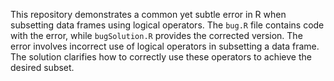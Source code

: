 This repository demonstrates a common yet subtle error in R when subsetting data frames using logical operators.  The `bug.R` file contains code with the error, while `bugSolution.R` provides the corrected version. The error involves incorrect use of logical operators in subsetting a data frame.  The solution clarifies how to correctly use these operators to achieve the desired subset.